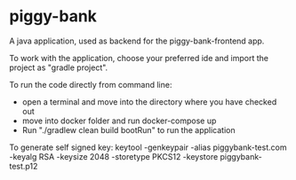 # piggy-bank

A java application, used as backend for the piggy-bank-frontend app.

To work with the application, choose your preferred ide and import the project as "gradle project".

To run the code directly from command line:
* open a terminal and move into the directory where you have checked out
* move into docker folder and run docker-compose up
* Run "./gradlew clean build bootRun" to run the application

To generate self signed key:
keytool -genkeypair -alias piggybank-test.com -keyalg RSA -keysize 2048 -storetype PKCS12 -keystore piggybank-test.p12